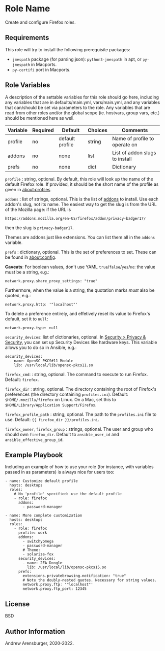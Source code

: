 Role Name
=========

Create and configure Firefox roles.

Requirements
------------

This role will try to install the following prerequisite packages:

- `jmespath` package (for parsing json):
  `python3-jmespath` in apt, or `py-jmespath` in Macports.
- `py-certifi` port in Macports.

Role Variables
--------------

A description of the settable variables for this role should go here, including any variables that are in defaults/main.yml, vars/main.yml, and any variables that can/should be set via parameters to the role. Any variables that are read from other roles and/or the global scope (ie. hostvars, group vars, etc.) should be mentioned here as well.

| Variable | Required | Default         | Choices | Comments                       |
|----------|----------|-----------------|---------|--------------------------------|
| profile  | no       | default profile | string  | Name of profile to operate on  |
| addons   | no       | none            | list    | List of addon slugs to install |
| prefs    | no       | none            | dict    | Dictionary                                |

`profile`
: string, optional. By default, this role will look up the name of the
default Firefox role. If provided, it should be the short name of the
profile as given in [about:profiles](about:profiles).

`addons`
: list of strings, optional. This is the list of
[addons](about:addons) to install. Use each addon's slug, not its
name. The easiest way to get the slug is from the URL of the Mozilla
page: if the URL is

    https://addons.mozilla.org/en-US/firefox/addon/privacy-badger17/

then the slug is `privacy-badger17`.

Themes are addons just like extensions. You can list them all in the
`addons` variable.

`prefs`
: dictionary, optional. This is the set of preferences to set. These can
be found in [about:config](about:config).

**Caveats**: For boolean values, don't use YAML
`true`/`false`/`yes`/`no`: the value must be a string, e.g.:

    network.proxy.share_proxy_settings: "true"

Furthermore, when the value is a string, the quotation marks _must_
also be quoted, e.g.:

    network.proxy.http: '"localhost"'

To delete a preference entirely, and effetively reset its value to
Firefox's default, set it to `null`:

    network.proxy.type: null

`security_devices`: list of dictionaries, optional. In
[Security > Privacy & Security](about:preferences#privacy), you can
set up Security Devices like hardware keys. This variable allows you
to do so in Ansible, e.g.:

    security_devices:
      - name: OpenSC PKCS#11 Module
        lib: /usr/local/lib/opensc-pkcs11.so

`firefox_cmd`:
: string, optional. The command to execute to run
Firefox. Default: `firefox`.

`firefox_dir`
: string, optional. The directory containing the root of Firefox's
preferences (the directory containing `profiles.ini`). Default:
`$HOME/.mozilla/firefox` on Linux. On a Mac, set this to
`$HOME/Library/Application Support/Firefox`.

`firefox_profile_path`
: string, optional. The path to the `profiles.ini` file to use.
Default: `{{ firefox_dir }}/profiles.ini`.

`firefox_owner`, `firefox_group`
: strings, optional. The user and group who should own `firefox_dir`.
Default to `ansible_user_id` and `ansible_effective_group_id`.

Example Playbook
----------------

Including an example of how to use your role (for instance, with variables passed in as parameters) is always nice for users too:

    - name: Customize default profile
      hosts: desktops
      roles:
        # No 'profile' specified: use the default profile
        - role: firefox
          addons:
            - password-manager

    - name: More complete customization
      hosts: desktops
	  roles:
        - role: firefox
          profile: work
          addons:
            - switchyomega
            - password-manager
            # Theme:
            - solarize-fox
          security_devices:
            - name: 2FA Dongle
              lib: /usr/local/lib/opensc-pkcs15.so
          prefs:
            extensions.privatebrowsing.notification: "true"
            # Note the doubly-nested quotes. Necessary for string values.
            network.proxy.ftp: '"localhost"'
            network.proxy.ftp_port: 12345
License
-------

BSD

Author Information
------------------

Andrew Arensburger, 2020-2022.
